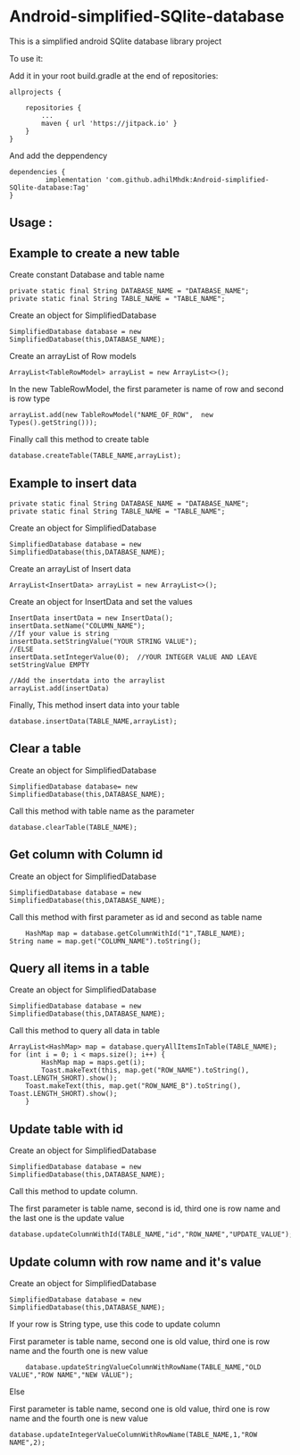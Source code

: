 # Android-simplified-SQlite-database
This is a simplified android SQlite database library project

To use it:

Add it in your root build.gradle at the end of repositories:


    allprojects {

		repositories {
			...
			maven { url 'https://jitpack.io' }
		} 
	}
  
And add the deppendency

	dependencies {
	         implementation 'com.github.adhilMhdk:Android-simplified-SQlite-database:Tag'
    }
    
    
    
Usage :
--------------------------------------------------
Example to create a new table
-----------------------------------------

Create constant Database and table name

    private static final String DATABASE_NAME = "DATABASE_NAME";
    private static final String TABLE_NAME = "TABLE_NAME";
  
Create an object for SimplifiedDatabase

    SimplifiedDatabase database = new SimplifiedDatabase(this,DATABASE_NAME);

Create an arrayList of Row models

    ArrayList<TableRowModel> arrayList = new ArrayList<>();
    
In the new TableRowModel, the first parameter is name of row and second is row type

    arrayList.add(new TableRowModel("NAME_OF_ROW",  new Types().getString())); 
    
Finally call this method to create table
    
    database.createTable(TABLE_NAME,arrayList);

Example to insert data
----------------------------------------------

	private static final String DATABASE_NAME = "DATABASE_NAME";
	private static final String TABLE_NAME = "TABLE_NAME";
	
Create an object for SimplifiedDatabase

	SimplifiedDatabase database = new SimplifiedDatabase(this,DATABASE_NAME);
	
Create an arrayList of Insert data

	ArrayList<InsertData> arrayList = new ArrayList<>();
	
Create an object for InsertData and set the values


	InsertData insertData = new InsertData();
	insertData.setName("COLUMN_NAME");
	//If your value is string
	insertData.setStringValue("YOUR STRING VALUE");
	//ELSE
	insertData.setIntegerValue(0);  //YOUR INTEGER VALUE AND LEAVE setStringValue EMPTY
	
	//Add the insertdata into the arraylist
	arrayList.add(insertData)
Finally, This method insert data into your table
	
	database.insertData(TABLE_NAME,arrayList);


Clear a table
-------------

Create an object for SimplifiedDatabase

	SimplifiedDatabase database= new SimplifiedDatabase(this,DATABASE_NAME);
Call this method with table name as the parameter

	database.clearTable(TABLE_NAME);


Get column with Column id
-----------------------------

Create an object for SimplifiedDatabase

	SimplifiedDatabase database = new SimplifiedDatabase(this,DATABASE_NAME);
Call this method with first parameter as id and second as table name

        HashMap map = database.getColumnWithId("1",TABLE_NAME);
	String name = map.get("COLUMN_NAME").toString();

Query all items in a table
----------------------------

Create an object for SimplifiedDatabase

	SimplifiedDatabase database = new SimplifiedDatabase(this,DATABASE_NAME);
Call this method to query all data in table
	
	ArrayList<HashMap> map = database.queryAllItemsInTable(TABLE_NAME);
	for (int i = 0; i < maps.size(); i++) {
            HashMap map = maps.get(i);
            Toast.makeText(this, map.get("ROW_NAME").toString(), Toast.LENGTH_SHORT).show();
	    Toast.makeText(this, map.get("ROW_NAME_B").toString(), Toast.LENGTH_SHORT).show();
        }
	
Update table with id
---------------------

Create an object for SimplifiedDatabase

	SimplifiedDatabase database = new SimplifiedDatabase(this,DATABASE_NAME);
	
Call this method to update column.

The first parameter is table name, second is id, third one is row name and the last one is the update value

	database.updateColumnWithId(TABLE_NAME,"id","ROW_NAME","UPDATE_VALUE");


Update column with row name and it's value
--------------------------------------------
Create an object for SimplifiedDatabase

	SimplifiedDatabase database = new SimplifiedDatabase(this,DATABASE_NAME);
If your row is String type, use this code to update column

First parameter is table name, second one is old value, third one is row name and the fourth one is new value 

        database.updateStringValueColumnWithRowName(TABLE_NAME,"OLD VALUE","ROW NAME","NEW VALUE");
	
Else

First parameter is table name, second one is old value, third one is row name and the fourth one is new value 


	database.updateIntegerValueColumnWithRowName(TABLE_NAME,1,"ROW NAME",2);
